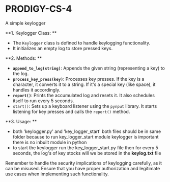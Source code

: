 # PRODIGY-CS-4
A simple keylogger

**1.  Keylogger Class: **
   - The `Keylogger` class is defined to handle keylogging functionality.
   - It initializes an empty log to store pressed keys.

**2.  Methods: **
   - **`append_to_log(string)`**: Appends the given string (representing a key) to the log.
   - **`process_key_press(key)`**: Processes key presses. If the key is a character, it converts it to a string. If it's a special key (like space), it handles it accordingly.
   - **`report()`**: Prints the accumulated log and resets it. It also schedules itself to run every 5 seconds.
   - `start()`: Sets up a keyboard listener using the `pynput` library. It starts listening for key presses and calls the `report()` method.

**3.  Usage: **
   - both 'keylogger.py' and 'key_logger_start' both files should be in same folder because to run key_logger_start module keylogger is important there is no inbuilt module in python
   - to start the keylogger run the key_logger_start.py file then for every 5 seconds, the log's of key stocks will we be stored in the **keylog.txt** file


Remember to handle the security implications of keylogging carefully, as it can be misused. Ensure that you have proper authorization and legitimate use cases when implementing such functionality.
